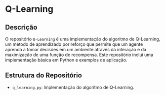 # Q-Learning

## Descrição

O repositório `Q-Learning` é uma implementação do algoritmo de Q-Learning, um método de aprendizado por reforço que permite que um agente aprenda a tomar decisões em um ambiente através da interação e da maximização de uma função de recompensa. Este repositório inclui uma implementação básica em Python e exemplos de aplicação.

## Estrutura do Repositório

- `q_learning.py`: Implementação do algoritmo de Q-Learning.
